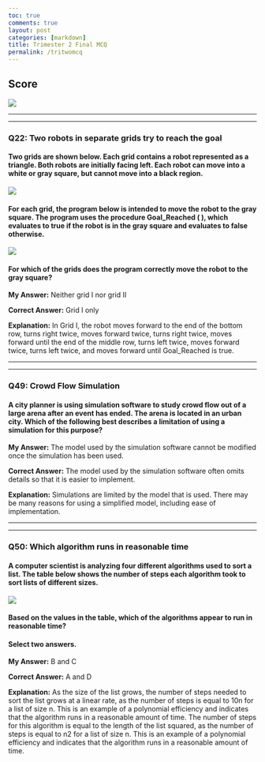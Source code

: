 ```yaml
---
toc: true
comments: true
layout: post
categories: [markdown]
title: Trimester 2 Final MCQ 
permalink: /tritwomcq
---
```


## Score

![]({{site.baseurl}}/images/kos.png)

---
---

### Q22: Two robots in separate grids try to reach the goal

#### Two grids are shown below. Each grid contains a robot represented as a triangle. Both robots are initially facing left. Each robot can move into a white or gray square, but cannot move into a black region.

![]({{site.baseurl}}/images/ben.png)

#### For each grid, the program below is intended to move the robot to the gray square. The program uses the procedure Goal_Reached ( ), which evaluates to true if the robot is in the gray square and evaluates to false otherwise.

![]({{site.baseurl}}/images/dapng.png)

#### For which of the grids does the program correctly move the robot to the gray square?

**My Answer:** Neither grid I nor grid II

**Correct Answer:** Grid I only

**Explanation:** In Grid I, the robot moves forward to the end of the bottom row, turns right twice, moves forward twice, turns right twice, moves forward until the end of the middle row, turns left twice, moves forward twice, turns left twice, and moves forward until Goal_Reached is true.

---
---

### Q49: Crowd Flow Simulation

#### A city planner is using simulation software to study crowd flow out of a large arena after an event has ended. The arena is located in an urban city. Which of the following best describes a limitation of using a simulation for this purpose?

**My Answer:** The model used by the simulation software cannot be modified once the simulation has been used.

**Correct Answer:** The model used by the simulation software often omits details so that it is easier to implement.

**Explanation:** Simulations are limited by the model that is used. There may be many reasons for using a simplified model, including ease of implementation.

---
---

### Q50: Which algorithm runs in reasonable time

#### A computer scientist is analyzing four different algorithms used to sort a list. The table below shows the number of steps each algorithm took to sort lists of different sizes.

![]({{site.baseurl}}/images/boz.png)

#### Based on the values in the table, which of the algorithms appear to run in reasonable time?

#### Select two answers.

**My Answer:** B and C

**Correct Answer:** A and D

**Explanation:** As the size of the list grows, the number of steps needed to sort the list grows at a linear rate, as the number of steps is equal to 10n for a list of size n. This is an example of a polynomial efficiency and indicates that the algorithm runs in a reasonable amount of time. The number of steps for this algorithm is equal to the length of the list squared, as the number of steps is equal to n2 for a list of size n. This is an example of a polynomial efficiency and indicates that the algorithm runs in a reasonable amount of time.
